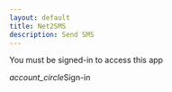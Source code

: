 ```yaml
---
layout: default
title: Net2SMS
description: Send SMS
---
```

<p id="demo">You must be signed-in to access this app</p>
<p id="id" style="display: none;"></p>
<div id= "form" style="display: none;">
  Phone number: <a href ="../mycontacts" target="_blank">View your contacts here</a><textarea id="phone" placeholder="Multiple contacts can entered separated by a space or , inbetween them"></textarea>
  SMS body: <textarea id="say" placeholder="Hello, how are you?"></textarea>
<br><br>
<button id="btn" class="btn waves-effect waves-light" onclick="myFunction($('#phone').val(), $('#say').val());">Send</button>
</div>
<div data-target="slide-out" class="sidenav-trigger my-signin"><i class="material-icons">account_circle</i>Sign-in</div>

<script>
//code for google sign-in
function otherSignedInStuff(googleUser) {
  $("#form").show();
  var profile = googleUser.getBasicProfile();
  $("#demo").text("Welcome " + profile.getName() + " (" + profile.getEmail() + ")");
  //get firebase token using email id
  var url = "https://script.google.com/macros/s/AKfycbzt9Hbl-fc3wM-xQU_EkqvYKFmSwLX2m9HJdZv75IR6T06OBxw/exec?mail=" + profile.getEmail();
  var xmlHttp = new XMLHttpRequest();
  xmlHttp.onreadystatechange = function () {
    if (xmlHttp.readyState == 4 && xmlHttp.status == 200)
      $("#id").text(xmlHttp.responseText);
  }
  xmlHttp.open("GET", url, true); // true for asynchronous 
  xmlHttp.send(null);
  //end firebase token retrieval  
}

//send sms
function myFunction(phone, say) {
  if (!phone) {
    M.toast({ html: "Enter a phone number." });
    return;
  }
  phone = phone.replace(/\n/g, "',");
  var id = $("#id").text();
  if (id === "noToken") {
    $("#demo").html("You haven't installed/registered Net2SMS app. Kindly install the app from <a href='https://drive.google.com/open?id=1BY9HzqFtTCpjGMbcnoll6L_kNEWpmKcf'>here</a> to use this online SMS feature.");
    return;
  }
  //change button state
  M.toast({ html: "Sending..." });
  $("#btn").hide();

  //make call to script
  fetch("https://script.google.com/macros/s/AKfycbwumJwu6L0RWpzI_Vlo39otIEPcrOe7UBComcBMRJvGek81xyFiyNOYFK9rk4UgqZL4Rw/exec?phone=" + phone + "&say=" + say + "&id=" + id+ "& callback=callBack")
}
function callBack(data) {
  // Here you get the data
  $("#form").hide();
  if (data == 200){
  M.toast({ html: "Message sent." });
  $("#demo").html("<a href='javascript:location.reload();' id='reload'>Send another message</a>");
  console.log(data);
  }else{
  // If there is any error
  M.toast({ html: "Server error. Try again" });
  console.log(error);
  }
}
//send sms end
</script>
